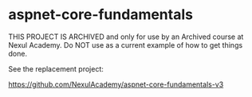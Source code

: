 # aspnet-core-fundamentals


THIS PROJECT IS ARCHIVED and only for use by an Archived course at Nexul Academy. Do NOT use as a current example of how to get things done.

See the replacement project:

https://github.com/NexulAcademy/aspnet-core-fundamentals-v3
